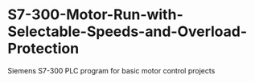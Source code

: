 # S7-300-Motor-Run-with-Selectable-Speeds-and-Overload-Protection
Siemens S7-300 PLC program for basic motor control projects
